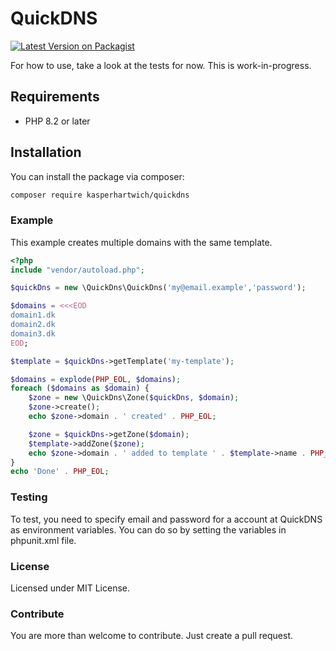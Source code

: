 # QuickDNS 

[![Latest Version on Packagist](https://img.shields.io/packagist/v/kasperhartwich/quickdns.svg?style=flat-square)](https://packagist.org/packages/kasperhartwich/quickdns)

For how to use, take a look at the tests for now. This is work-in-progress.

## Requirements
* PHP 8.2 or later

## Installation

You can install the package via composer:

``` bash
composer require kasperhartwich/quickdns
```

### Example
This example creates multiple domains with the same template.

```php
<?php
include "vendor/autoload.php";

$quickDns = new \QuickDns\QuickDns('my@email.example','password');

$domains = <<<EOD
domain1.dk
domain2.dk
domain3.dk
EOD;

$template = $quickDns->getTemplate('my-template');

$domains = explode(PHP_EOL, $domains);
foreach ($domains as $domain) {
    $zone = new \QuickDns\Zone($quickDns, $domain);
    $zone->create();
    echo $zone->domain . ' created' . PHP_EOL;

    $zone = $quickDns->getZone($domain);
    $template->addZone($zone);
    echo $zone->domain . ' added to template ' . $template->name . PHP_EOL;
}
echo 'Done' . PHP_EOL;
```

### Testing
To test, you need to specify email and password for a account at QuickDNS as environment variables.
You can do so by setting the variables in phpunit.xml file.

### License
Licensed under MIT License.

### Contribute
You are more than welcome to contribute. Just create a pull request.

